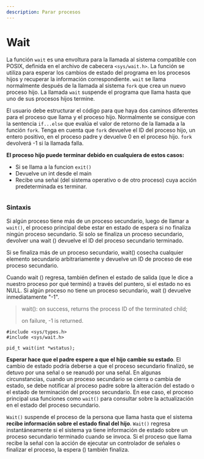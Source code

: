 ```yaml
---
description: Parar procesos
---
```


# Wait

La función `wait` es una envoltura para la llamada al sistema compatible con POSIX, definida en el archivo de cabecera `<sys/wait.h>`. La función se utiliza para esperar los cambios de estado del programa en los procesos hijos y recuperar la información correspondiente. `wait` se llama normalmente después de la llamada al sistema `fork` que crea un nuevo proceso hijo. La llamada `wait` suspende el programa que llama hasta que uno de sus procesos hijos termine.

El usuario debe estructurar el código para que haya dos caminos diferentes para el proceso que llama y el proceso hijo. Normalmente se consigue con la sentencia `if...else` que evalúa el valor de retorno de la llamada a la función `fork`. Tenga en cuenta que `fork` devuelve el ID del proceso hijo, un entero positivo, en el proceso padre y devuelve 0 en el proceso hijo. `fork` devolverá -1 si la llamada falla.

**El proceso hijo puede terminar debido en cualquiera de estos casos:**

* Si se llama a la funcion `exit()`
* Devuelve un int desde el main
* Recibe una señal (del sistema operativo o de otro proceso) cuya acción predeterminada es terminar.

<figure><img src="https://media.geeksforgeeks.org/wp-content/uploads/Wait_system_call_in_c.jpg" alt=""><figcaption></figcaption></figure>

### Sintaxis

Si algún proceso tiene más de un proceso secundario, luego de llamar a `wait()`, el proceso principal debe estar en estado de espera si no finaliza ningún proceso secundario. Si solo se finaliza un proceso secundario, devolver una wait () devuelve el ID del proceso secundario terminado.

Si se finaliza más de un proceso secundario, wait() cosecha cualquier elemento secundario arbitrariamente y devuelve un ID de proceso de ese proceso secundario.&#x20;

Cuando wait () regresa, también definen el estado de salida (que le dice a nuestro proceso por qué terminó) a través del puntero, si el estado no es NULL. Si algún proceso no tiene un proceso secundario, wait () devuelve inmediatamente "-1".

> wait(): on success, returns the process ID of the terminated child;
>
> on failure, -1 is returned.

```
#include <sys/types.h>
#include <sys/wait.h>

pid_t wait(int *wstatus);
```

**Esperar hace que el padre espere a que el hijo cambie su estado**. El cambio de estado podría deberse a que el proceso secundario finalizó, se detuvo por una señal o se reanudó por una señal. En algunas circunstancias, cuando un proceso secundario se cierra o cambia de estado, se debe notificar al proceso padre sobre la alteración del estado o el estado de terminación del proceso secundario. En ese caso, el proceso principal usa funciones como `wait()` para consultar sobre la actualización en el estado del proceso secundario.

`Wait()` suspende el proceso de la persona que llama hasta que el sistema **recibe información sobre el estado final del hijo**. `Wait()` regresa instantáneamente si el sistema ya tiene información de estado sobre un proceso secundario terminado cuando se invoca. Si el proceso que llama recibe la señal con la acción de ejecutar un controlador de señales o finalizar el proceso, la espera () también finaliza.
